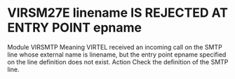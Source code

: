 # VIRSM27E linename IS REJECTED AT ENTRY POINT epname
Module
    VIRSMTP
Meaning
    VIRTEL received an incoming call on the SMTP line whose external name is linename, but the entry point epname specified on the line definition does not exist.
Action
    Check the definition of the SMTP line.
